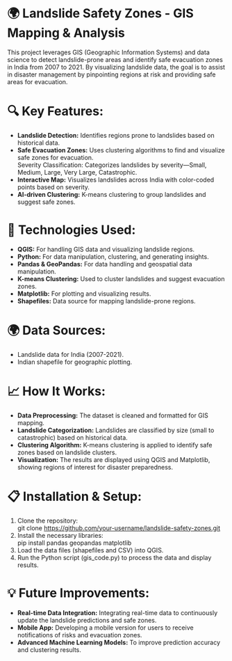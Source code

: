 # 🌍 Landslide Safety Zones - GIS Mapping & Analysis <br>
This project leverages GIS (Geographic Information Systems) and data science to detect landslide-prone areas and identify safe evacuation zones in India from 2007 to 2021. By visualizing landslide data, the goal is to assist in disaster management by pinpointing regions at risk and providing safe areas for evacuation.

# 🔍 Key Features:
- **Landslide Detection:** Identifies regions prone to landslides based on historical data.
- **Safe Evacuation Zones:** Uses clustering algorithms to find and visualize safe zones for evacuation.<br> Severity Classification: Categorizes landslides by severity—Small, Medium, Large, Very Large, Catastrophic.
- **Interactive Map:** Visualizes landslides across India with color-coded points based on severity.
- **AI-driven Clustering:** K-means clustering to group landslides and suggest safe zones.

# 🚀 Technologies Used:
- **QGIS:** For handling GIS data and visualizing landslide regions.
- **Python:** For data manipulation, clustering, and generating insights.
- **Pandas & GeoPandas:** For data handling and geospatial data manipulation.
- **K-means Clustering:** Used to cluster landslides and suggest evacuation zones.
- **Matplotlib:** For plotting and visualizing results.
- **Shapefiles:** Data source for mapping landslide-prone regions.

# 🌍 Data Sources:
- Landslide data for India (2007-2021).
- Indian shapefile for geographic plotting.

# 📈 How It Works:
- **Data Preprocessing:** The dataset is cleaned and formatted for GIS mapping.
- **Landslide Categorization:** Landslides are classified by size (small to catastrophic) based on historical data.
- **Clustering Algorithm:** K-means clustering is applied to identify safe zones based on landslide clusters.
- **Visualization:** The results are displayed using QGIS and Matplotlib, showing regions of interest for disaster preparedness.

# 📋 Installation & Setup:
1. Clone the repository: <br>
git clone https://github.com/your-username/landslide-safety-zones.git
2. Install the necessary libraries:<br>
pip install pandas geopandas matplotlib
3. Load the data files (shapefiles and CSV) into QGIS.
4. Run the Python script (gis_code.py) to process the data and display results.

# 💡 Future Improvements:
- **Real-time Data Integration:** Integrating real-time data to continuously update the landslide predictions and safe zones.
- **Mobile App:** Developing a mobile version for users to receive notifications of risks and evacuation zones.
- **Advanced Machine Learning Models:** To improve prediction accuracy and clustering results.
